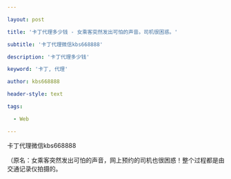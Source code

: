 ---
layout: post
title: '卡丁代理多少钱 - 女乘客突然发出可怕的声音。司机很困惑。'
subtitle: '卡丁代理微信kbs668888'
description: '卡丁代理多少钱'
keyword: '卡丁, 代理'
author: kbs668888
header-style: text
tags:
  - Web
---
卡丁代理微信kbs668888

（原名：女乘客突然发出可怕的声音，网上预约的司机也很困惑！整个过程都是由交通记录仪拍摄的。

